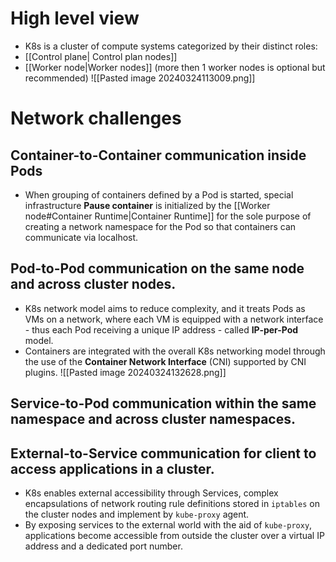 # High level view
- K8s is a cluster of compute systems categorized by their distinct roles:
- [[Control plane| Control plan nodes]]
- [[Worker node|Worker nodes]] (more then 1 worker nodes is optional but recommended)
![[Pasted image 20240324113009.png]]
# Network challenges
## Container-to-Container communication inside Pods
- When grouping of containers defined by a Pod is started, special infrastructure **Pause container** is initialized by the [[Worker node#Container Runtime|Container Runtime]] for the sole purpose of creating a network namespace for the Pod so that containers can communicate via localhost.
## Pod-to-Pod communication on the same node and across cluster nodes.
 - K8s network model aims to reduce complexity, and it treats Pods as VMs on a network, where each VM is equipped with a network interface - thus each Pod receiving a unique IP address - called **IP-per-Pod** model.
 - Containers are integrated with the overall K8s networking model through the use of the **Container Network Interface** (CNI) supported by CNI plugins.
   ![[Pasted image 20240324132628.png]]
## Service-to-Pod communication within the same namespace and across cluster namespaces.
## External-to-Service communication for client to access applications in a cluster.
- K8s enables external accessibility through Services, complex encapsulations of network routing rule definitions stored in `iptables` on the cluster nodes and implement by `kube-proxy` agent.
- By exposing services to the external world with the aid of `kube-proxy`, applications become accessible from outside the cluster over a virtual IP address and a dedicated port number.